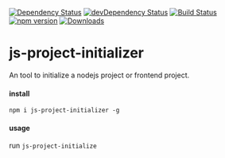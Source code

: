 [![Dependency Status](https://david-dm.org/plantain-00/js-project-initializer.svg)](https://david-dm.org/plantain-00/js-project-initializer)
[![devDependency Status](https://david-dm.org/plantain-00/js-project-initializer/dev-status.svg)](https://david-dm.org/plantain-00/js-project-initializer#info=devDependencies)
[![Build Status](https://travis-ci.org/plantain-00/js-project-initializer.svg?branch=master)](https://travis-ci.org/plantain-00/js-project-initializer)
[![npm version](https://badge.fury.io/js/js-project-initializer.svg)](https://badge.fury.io/js/js-project-initializer)
[![Downloads](https://img.shields.io/npm/dm/js-project-initializer.svg)](https://www.npmjs.com/package/js-project-initializer)

# js-project-initializer
An tool to initialize a nodejs project or frontend project.

#### install

`npm i js-project-initializer -g`

#### usage

run `js-project-initialize`
